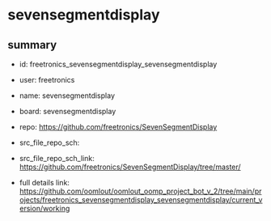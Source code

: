 # sevensegmentdisplay
 
## summary 
* id: freetronics_sevensegmentdisplay_sevensegmentdisplay
* user: freetronics
* name: sevensegmentdisplay
* board: sevensegmentdisplay
* repo: https://github.com/freetronics/SevenSegmentDisplay



* src_file_repo_sch: 
* src_file_repo_sch_link: https://github.com/freetronics/SevenSegmentDisplay/tree/master/
* full details link: https://github.com/oomlout/oomlout_oomp_project_bot_v_2/tree/main/projects/freetronics_sevensegmentdisplay_sevensegmentdisplay/current_version/working  






